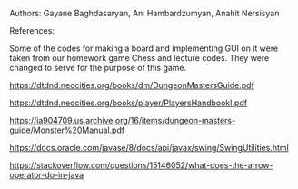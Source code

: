 Authors: Gayane Baghdasaryan, Ani Hambardzumyan, Anahit Nersisyan

References:

Some of the codes for making a board and implementing GUI on it were taken from our homework game Chess and lecture codes. They were changed to serve for the purpose of this game. 

https://dtdnd.neocities.org/books/dm/DungeonMastersGuide.pdf

https://dtdnd.neocities.org/books/player/PlayersHandbookI.pdf

https://ia904709.us.archive.org/16/items/dungeon-masters-guide/Monster%20Manual.pdf

https://docs.oracle.com/javase/8/docs/api/javax/swing/SwingUtilities.html

https://stackoverflow.com/questions/15146052/what-does-the-arrow-operator-do-in-java
